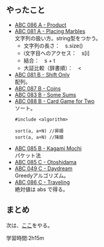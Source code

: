 ## やったこと
* [ABC 086 A - Product](https://beta.atcoder.jp/contests/abc086/tasks/abc086_a)  
* [ABC 081 A - Placing Marbles](https://beta.atcoder.jp/contests/abc081/tasks/abc081_a)  
  文字列の扱い方。string型をつかう。
  - 文字列の長さ：　s.size()
  - i文字目へのアクセス：　s[i]
  - 結合：　s + t
  - 大証比較（辞書順）：　<
* [ABC 081 B - Shift Only](https://beta.atcoder.jp/contests/abc081/tasks/abc081_b)  
  配列。
* [ABC 087 B - Coins](https://beta.atcoder.jp/contests/abc087/tasks/abc087_b)  
* [ABC 083 B - Some Sums](https://beta.atcoder.jp/contests/abc083/tasks/abc083_b)
* [ABC 088 B - Card Game for Two](https://beta.atcoder.jp/contests/abc088/tasks/abc088_b)  
  ソート。
  ```
  #include <algorithm>

  sort(a, a+N) //昇順
  sort(a, a+N) //降順
  ```
* [ABC 085 B - Kagami Mochi](https://beta.atcoder.jp/contests/abc085/tasks/abc085_b)  
  パケット法
* [ABC 085 C - Otoshidama](https://beta.atcoder.jp/contests/abc085/tasks/abc085_c)  
* [ABC 049 C - Daydream](https://beta.atcoder.jp/contests/abc049/tasks/arc065_a)  
  Greedyアルゴリズム。
* [ABC 086 C - Traveling](https://beta.atcoder.jp/contests/abc086/tasks/arc089_a)  
  絶対値は abs で得る。

## まとめ
次は、[ここ](https://qiita.com/drken/items/fd4e5e3630d0f5859067#%E3%81%93%E3%81%93%E3%81%BE%E3%81%A7%E8%A7%A3%E3%81%84%E3%81%9F%E3%82%89)をやる。

学習時間:2h15m
